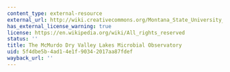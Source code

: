 ```yaml
---
content_type: external-resource
external_url: http://wiki.creativecommons.org/Montana_State_University_-_McMurdo_Dry_Valley_Lakes_Microbial_Observatory
has_external_license_warning: true
license: https://en.wikipedia.org/wiki/All_rights_reserved
status: ''
title: The McMurdo Dry Valley Lakes Microbial Observatory
uid: 5f4dbe5b-4ad1-4e1f-9034-2017aa87fdef
wayback_url: ''
---
```


